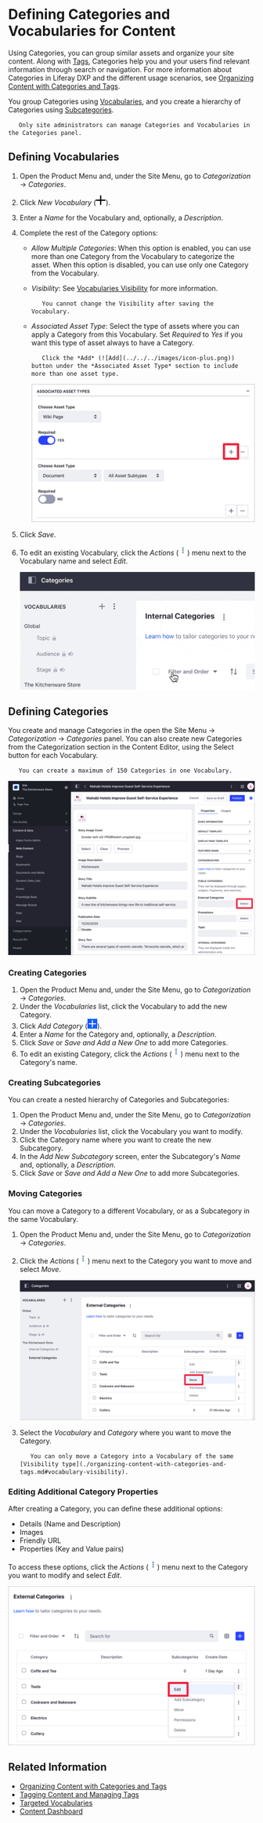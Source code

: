 # Defining Categories and Vocabularies for Content

Using Categories, you can group similar assets and organize your site content. Along with [Tags](./tagging-content-and-managing-tags.md), Categories help you and your users find relevant information through search or navigation. For more information about Categories in Liferay DXP and the different usage scenarios, see [Organizing Content with Categories and Tags](organizing-content-with-categories-and-tags.md).

You group Categories using [Vocabularies](#defining-vocabularies), and you create a hierarchy of Categories using [Subcategories](#creating-subcategories).

```note::
   Only site administrators can manage Categories and Vocabularies in the Categories panel.
```

## Defining Vocabularies

1. Open the Product Menu and, under the Site Menu, go to *Categorization* &rarr; *Categories*.
1. Click *New Vocabulary* (![New Vocabulary](../../../images/icon-plus.png)).
1. Enter a *Name* for the Vocabulary and, optionally, a *Description*.
1. Complete the rest of the Category options:

    - *Allow Multiple Categories*: When this option is enabled, you can use more than one Category from the Vocabulary to categorize the asset. When this option is disabled, you can use only one Category from the Vocabulary.
    - *Visibility*: See [Vocabularies Visibility](./organizing-content-with-categories-and-tags.md#vocabularies-visibility) for more information.

        ```important::
           You cannot change the Visibility after saving the Vocabulary.
        ```

    - *Associated Asset Type*: Select the type of assets where you can apply a Category from this Vocabulary. Set *Required* to *Yes* if you want this type of asset always to have a Category.

        ```tip::
           Click the *Add* (![Add](../../../images/icon-plus.png)) button under the *Associated Asset Type* section to include more than one asset type.
        ```

        ![Define the category options for multiple asset types](./defining-categories-and-vocabularies-for-content/images/02.png)

1. Click *Save*.
1. To edit an existing Vocabulary, click the *Actions* (![Actions](../../../images/icon-actions.png)) menu next to the Vocabulary name and select *Edit*.

    ![Edit an existing Vocabulary using the Actions menu](./defining-categories-and-vocabularies-for-content/images/08.gif)

## Defining Categories

You create and manage Categories in the open the Site Menu &rarr; *Categorization* &rarr; *Categories* panel. You can also create new Categories from the Categorization section in the Content Editor, using the Select button for each Vocabulary.

```important::
   You can create a maximum of 150 Categories in one Vocabulary.
```

![Add new Categories from the Categorization section in the Content Editor](./defining-categories-and-vocabularies-for-content/images/04.png)

### Creating Categories

1. Open the Product Menu and, under the Site Menu, go to *Categorization* &rarr; *Categories*.
1. Under the *Vocabularies* list, click the Vocabulary to add the new Category.
1. Click *Add Category* (![Add Category](../../../images/icon-add.png)).
1. Enter a *Name* for the Category and, optionally, a *Description*.
1. Click *Save* or *Save and Add a New One* to add more Categories.
1. To edit an existing Category, click the *Actions* (![Actions](../../../images/icon-actions.png)) menu next to the Category's name.

### Creating Subcategories

You can create a nested hierarchy of Categories and Subcategories:

1. Open the Product Menu and, under the Site Menu, go to *Categorization* &rarr; *Categories*.
1. Under the *Vocabularies* list, click the Vocabulary you want to modify.
1. Click the Category name where you want to create the new Subcategory.
1. In the *Add New Subcategory* screen, enter the Subcategory's *Name* and, optionally, a *Description*.
1. Click *Save* or *Save and Add a New One* to add more Subcategories.

### Moving Categories

You can move a Category to a different Vocabulary, or as a Subcategory in the same Vocabulary.

1. Open the Product Menu and, under the Site Menu, go to *Categorization* &rarr; *Categories*.
1. Click the *Actions* (![Actions](../../../images/icon-actions.png)) menu next to the Category you want to move and select *Move*.

    ![Use the Move option to organize Categories](./defining-categories-and-vocabularies-for-content/images/03.png)

1. Select the *Vocabulary* and *Category* where you want to move the Category.

    ```note::
       You can only move a Category into a Vocabulary of the same [Visibility type](./organizing-content-with-categories-and-tags.md#vocabulary-visibility).
    ```

### Editing Additional Category Properties

After creating a Category, you can define these additional options:

- Details (Name and Description)
- Images
- Friendly URL
- Properties (Key and Value pairs)

To access these options, click the *Actions* (![Actions](../../../images/icon-actions.png)) menu next to the Category you want to modify and select *Edit*.

![Edit the Category to define additional options](./defining-categories-and-vocabularies-for-content/images/10.png)

## Related Information

- [Organizing Content with Categories and Tags](./organizing-content-with-categories-and-tags.md)
- [Tagging Content and Managing Tags](./tagging-content-and-managing-tags.md)
- [Targeted Vocabularies](./targeted-vocabularies.md)
- [Content Dashboard](../../content-dashboard/about-the-content-dashboard.md)

